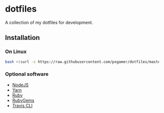 # dotfiles

A collection of my dotfiles for development.

## Installation

### On Linux

```sh
bash <(curl -s https://raw.githubusercontent.com/pxgamer/dotfiles/master/install-linux.sh)
```

### Optional software

- [NodeJS](https://nodejs.org)
- [Yarn](https://yarnpkg.org)
- [Ruby](https://www.ruby-lang.org)
- [RubyGems](https://rubygems.org)
- [Travis CLI](https://github.com/travis-ci/travis.rb)
